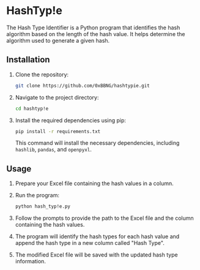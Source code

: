 # HashTyp!e

The Hash Type Identifier is a Python program that identifies the hash algorithm based on the length of the hash value. It helps determine the algorithm used to generate a given hash.

## Installation

1. Clone the repository:

   ```bash
   git clone https://github.com/0xBBNG/hashtypie.git
   ```

2. Navigate to the project directory:

   ```bash
   cd hashtyp!e
   ```

3. Install the required dependencies using pip:

   ```bash
   pip install -r requirements.txt
   ```

   This command will install the necessary dependencies, including `hashlib`, `pandas`, and `openpyxl`.

## Usage

1. Prepare your Excel file containing the hash values in a column.

2. Run the program:

   ```bash
   python hash_typ!e.py
   ```

3. Follow the prompts to provide the path to the Excel file and the column containing the hash values.

4. The program will identify the hash types for each hash value and append the hash type in a new column called "Hash Type".

5. The modified Excel file will be saved with the updated hash type information.